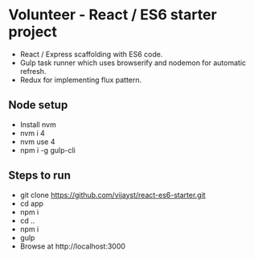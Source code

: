 # Volunteer - React / ES6 starter project
* React / Express scaffolding with ES6 code. 
* Gulp task runner which uses browserify and nodemon for automatic refresh.
* Redux for implementing flux pattern.

## Node setup
* Install nvm
* nvm i 4
* nvm use 4
* npm i -g gulp-cli

## Steps to run
* git clone https://github.com/vijayst/react-es6-starter.git
* cd app
* npm i
* cd ..
* npm i
* gulp
* Browse at http://localhost:3000
